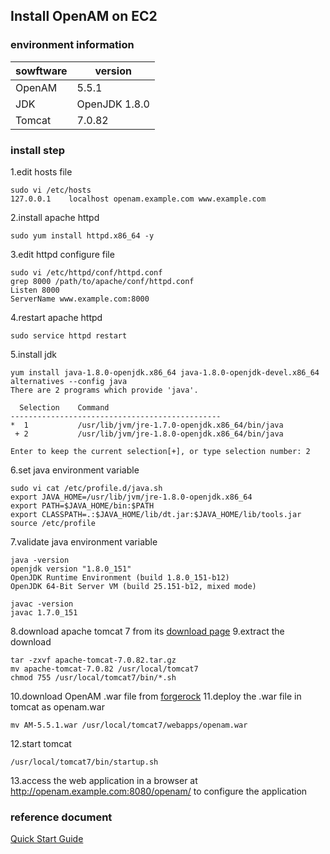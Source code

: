 ## Install OpenAM on EC2

### environment information
| sowftware | version |
|-----------|---------|
| OpenAM | 5.5.1|
|JDK | OpenJDK 1.8.0 |
|Tomcat |7.0.82 |

### install step
1.edit hosts file

```
sudo vi /etc/hosts
127.0.0.1    localhost openam.example.com www.example.com
```

2.install apache httpd

```
sudo yum install httpd.x86_64 -y
```

3.edit httpd configure file

```
sudo vi /etc/httpd/conf/httpd.conf
grep 8000 /path/to/apache/conf/httpd.conf
Listen 8000
ServerName www.example.com:8000
```

4.restart apache httpd

```
sudo service httpd restart
```

5.install jdk

```
yum install java-1.8.0-openjdk.x86_64 java-1.8.0-openjdk-devel.x86_64
alternatives --config java
There are 2 programs which provide 'java'.

  Selection    Command
-----------------------------------------------
*  1           /usr/lib/jvm/jre-1.7.0-openjdk.x86_64/bin/java
 + 2           /usr/lib/jvm/jre-1.8.0-openjdk.x86_64/bin/java

Enter to keep the current selection[+], or type selection number: 2
```

6.set java environment variable

```
sudo vi cat /etc/profile.d/java.sh
export JAVA_HOME=/usr/lib/jvm/jre-1.8.0-openjdk.x86_64
export PATH=$JAVA_HOME/bin:$PATH 
export CLASSPATH=.:$JAVA_HOME/lib/dt.jar:$JAVA_HOME/lib/tools.jar
source /etc/profile
```

7.validate java environment variable

```
java -version
openjdk version "1.8.0_151"
OpenJDK Runtime Environment (build 1.8.0_151-b12)
OpenJDK 64-Bit Server VM (build 25.151-b12, mixed mode)

javac -version
javac 1.7.0_151
```

8.download apache tomcat 7 from its [download page](http://tomcat.apache.org/download-70.cgi)
9.extract the download

```
tar -zxvf apache-tomcat-7.0.82.tar.gz
mv apache-tomcat-7.0.82 /usr/local/tomcat7
chmod 755 /usr/local/tomcat7/bin/*.sh
```

10.download OpenAM .war file from [forgerock](http://www.forgerock.com/)
11.deploy the .war file in tomcat as openam.war

```
mv AM-5.5.1.war /usr/local/tomcat7/webapps/openam.war
```

12.start tomcat

```
/usr/local/tomcat7/bin/startup.sh
```

13.access the web application in a browser at http://openam.example.com:8080/openam/ to configure the application

### reference document
[Quick Start Guide](https://backstage.forgerock.com/docs/am/5.5/quick-start-guide/)



